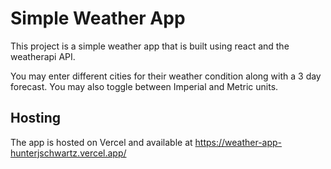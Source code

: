 # Simple Weather App

This project is a simple weather app that is built using react and the weatherapi API.

You may enter different cities for their weather condition along with a 3 day forecast.
You may also toggle between Imperial and Metric units.

## Hosting

The app is hosted on Vercel and available at https://weather-app-hunterjschwartz.vercel.app/

